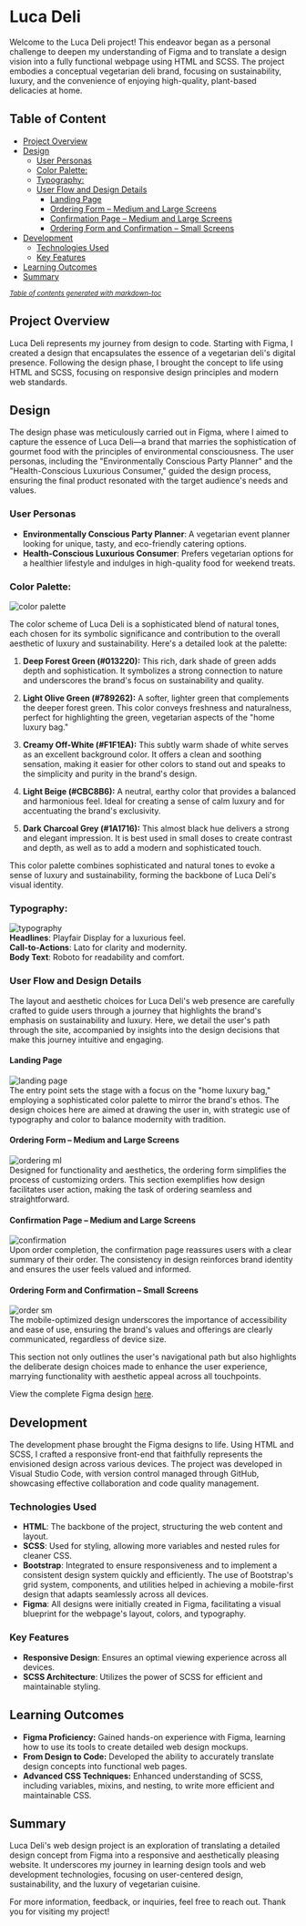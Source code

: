 # Luca Deli

Welcome to the Luca Deli project! This endeavor began as a personal challenge to deepen my understanding of Figma and to translate a design vision into a fully functional webpage using HTML and SCSS. The project embodies a conceptual vegetarian deli brand, focusing on sustainability, luxury, and the convenience of enjoying high-quality, plant-based delicacies at home.

## Table of Content

  * [Project Overview](#project-overview)
  * [Design](#design)
    + [User Personas](#user-personas)
    + [Color Palette:](#color-palette-)
    + [Typography:](#typography-)
    + [User Flow and Design Details](#user-flow-and-design-details)
      - [Landing Page](#landing-page)
      - [Ordering Form – Medium and Large Screens](#ordering-form---medium-and-large-screens)
      - [Confirmation Page – Medium and Large Screens](#confirmation-page---medium-and-large-screens)
      - [Ordering Form and Confirmation – Small Screens](#ordering-form-and-confirmation---small-screens)
  * [Development](#development)
    + [Technologies Used](#technologies-used)
    + [Key Features](#key-features)
  * [Learning Outcomes](#learning-outcomes)
  * [Summary](#summary)

<small><i><a href='http://ecotrust-canada.github.io/markdown-toc/'>Table of contents generated with markdown-toc</a></i></small>

## Project Overview

Luca Deli represents my journey from design to code. Starting with Figma, I created a design that encapsulates the essence of a vegetarian deli's digital presence. Following the design phase, I brought the concept to life using HTML and SCSS, focusing on responsive design principles and modern web standards.

## Design

The design phase was meticulously carried out in Figma, where I aimed to capture the essence of Luca Deli—a brand that marries the sophistication of gourmet food with the principles of environmental consciousness. The user personas, including the "Environmentally Conscious Party Planner" and the "Health-Conscious Luxurious Consumer," guided the design process, ensuring the final product resonated with the target audience's needs and values.

### User Personas

- **Environmentally Conscious Party Planner**: A vegetarian event planner looking for unique, tasty, and eco-friendly catering options.
- **Health-Conscious Luxurious Consumer**: Prefers vegetarian options for a healthier lifestyle and indulges in high-quality food for weekend treats.

### Color Palette:

![color palette](/assets/images/doc/color-scheme.jpg)<br>

The color scheme of Luca Deli is a sophisticated blend of natural tones, each chosen for its symbolic significance and contribution to the overall aesthetic of luxury and sustainability. Here's a detailed look at the palette:

1. **Deep Forest Green (#013220):** This rich, dark shade of green adds depth and sophistication. It symbolizes a strong connection to nature and underscores the brand's focus on sustainability and quality.

2. **Light Olive Green (#789262):** A softer, lighter green that complements the deeper forest green. This color conveys freshness and naturalness, perfect for highlighting the green, vegetarian aspects of the "home luxury bag."

3. **Creamy Off-White (#F1F1EA):** This subtly warm shade of white serves as an excellent background color. It offers a clean and soothing sensation, making it easier for other colors to stand out and speaks to the simplicity and purity in the brand's design.

4. **Light Beige (#CBC8B6):** A neutral, earthy color that provides a balanced and harmonious feel. Ideal for creating a sense of calm luxury and for accentuating the brand's exclusivity.

5. **Dark Charcoal Grey (#1A1716):** This almost black hue delivers a strong and elegant impression. It is best used in small doses to create contrast and depth, as well as to add a modern and sophisticated touch.

This color palette combines sophisticated and natural tones to evoke a sense of luxury and sustainability, forming the backbone of Luca Deli's visual identity.

### Typography:

![typography](/assets/images/doc/fonts.png)<br>
**Headlines**: Playfair Display for a luxurious feel.<br>
**Call-to-Actions**: Lato for clarity and modernity.<br>
**Body Text**: Roboto for readability and comfort.

### User Flow and Design Details

The layout and aesthetic choices for Luca Deli's web presence are carefully crafted to guide users through a journey that highlights the brand's emphasis on sustainability and luxury. Here, we detail the user's path through the site, accompanied by insights into the design decisions that make this journey intuitive and engaging.

#### Landing Page

![landing page](/assets/images/doc/landingpage.png)<br>
The entry point sets the stage with a focus on the "home luxury bag," employing a sophisticated color palette to mirror the brand's ethos. The design choices here are aimed at drawing the user in, with strategic use of typography and color to balance modernity with tradition.

#### Ordering Form – Medium and Large Screens

![ordering ml](/assets/images/doc/booking.png)<br>
Designed for functionality and aesthetics, the ordering form simplifies the process of customizing orders. This section exemplifies how design facilitates user action, making the task of ordering seamless and straightforward.

#### Confirmation Page – Medium and Large Screens

![confirmation](/assets/images/doc/confirm.png)<br>
Upon order completion, the confirmation page reassures users with a clear summary of their order. The consistency in design reinforces brand identity and ensures the user feels valued and informed.

#### Ordering Form and Confirmation – Small Screens

![order sm](/assets/images/doc/confirm-mobile.png)<br>
The mobile-optimized design underscores the importance of accessibility and ease of use, ensuring the brand's values and offerings are clearly communicated, regardless of device size.

This section not only outlines the user's navigational path but also highlights the deliberate design choices made to enhance the user experience, marrying functionality with aesthetic appeal across all touchpoints.

View the complete Figma design [here](https://www.figma.com/file/8UQXTDyFDgVEoU50DqRkoe/Luca-Deli).

## Development

The development phase brought the Figma designs to life. Using HTML and SCSS, I crafted a responsive front-end that faithfully represents the envisioned design across various devices. The project was developed in Visual Studio Code, with version control managed through GitHub, showcasing effective collaboration and code quality management.

### Technologies Used

- **HTML**: The backbone of the project, structuring the web content and layout.
- **SCSS**: Used for styling, allowing more variables and nested rules for cleaner CSS.
- **Bootstrap**: Integrated to ensure responsiveness and to implement a consistent design system quickly and efficiently. The use of Bootstrap's grid system, components, and utilities helped in achieving a mobile-first design that adapts seamlessly across all devices.
- **Figma**: All designs were initially created in Figma, facilitating a visual blueprint for the webpage's layout, colors, and typography.

### Key Features

- **Responsive Design**: Ensures an optimal viewing experience across all devices.
- **SCSS Architecture**: Utilizes the power of SCSS for efficient and maintainable styling.

## Learning Outcomes

- **Figma Proficiency:** Gained hands-on experience with Figma, learning how to use its tools to create detailed web design mockups.
- **From Design to Code:** Developed the ability to accurately translate design concepts into functional web pages.
- **Advanced CSS Techniques:** Enhanced understanding of SCSS, including variables, mixins, and nesting, to write more efficient and maintainable CSS.

## Summary

Luca Deli's web design project is an exploration of translating a detailed design concept from Figma into a responsive and aesthetically pleasing website. It underscores my journey in learning design tools and web development technologies, focusing on user-centered design, sustainability, and the luxury of vegetarian cuisine.

For more information, feedback, or inquiries, feel free to reach out. Thank you for visiting my project!
